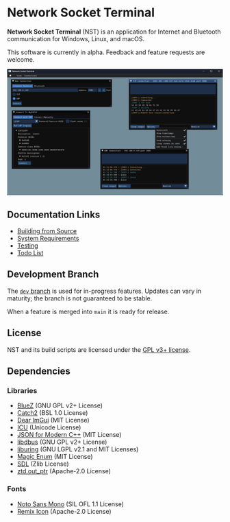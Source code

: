 # Network Socket Terminal

**Network Socket Terminal** (NST) is an application for Internet and Bluetooth communication for Windows, Linux, and macOS.

This software is currently in alpha. Feedback and feature requests are welcome.

![Screenshot](img/screenshot.png)

## Documentation Links

- [Building from Source](building.md)
- [System Requirements](requirements.md)
- [Testing](testing.md)
- [Todo List](todo.txt)

## Development Branch

The [`dev` branch](https://github.com/NSTerminal/terminal/tree/dev) is used for in-progress features. Updates can vary in maturity; the branch is not guaranteed to be stable.

When a feature is merged into `main` it is ready for release.

## License

NST and its build scripts are licensed under the [GPL v3+ license](../COPYING).

## Dependencies

### Libraries

- [BlueZ](https://github.com/bluez/bluez/tree/master/lib) (GNU GPL v2+ License)
- [Catch2](https://github.com/catchorg/Catch2) (BSL 1.0 License)
- [Dear ImGui](https://www.github.com/ocornut/imgui) (MIT License)
- [ICU](https://unicode-org.github.io/icu/) (Unicode License)
- [JSON for Modern C++](https://github.com/nlohmann/json) (MIT License)
- [libdbus](https://www.freedesktop.org/wiki/Software/dbus) (GNU GPL v2+ License)
- [liburing](https://github.com/axboe/liburing) (GNU LGPL v2.1 and MIT Licenses)
- [Magic Enum](https://github.com/Neargye/magic_enum) (MIT License)
- [SDL](https://www.libsdl.org/) (Zlib License)
- [ztd.out_ptr](https://github.com/soasis/out_ptr) (Apache-2.0 License)

### Fonts

- [Noto Sans Mono](https://fonts.google.com/noto/specimen/Noto+Sans+Mono) (SIL OFL 1.1 License)
- [Remix Icon](https://remixicon.com/) (Apache-2.0 License)
